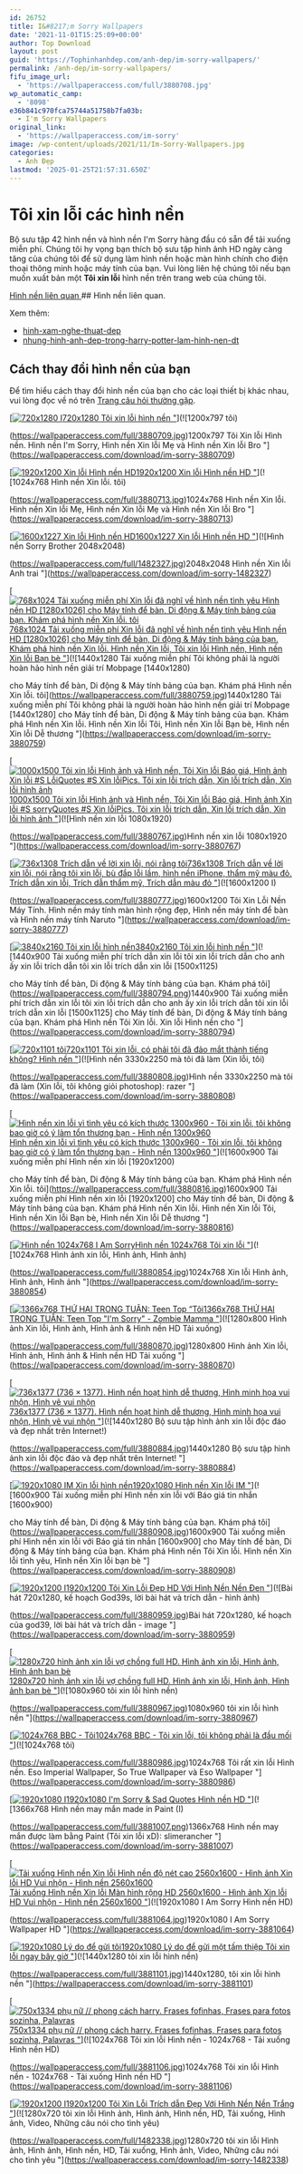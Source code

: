 ```yaml
---
id: 26752
title: I&#8217;m Sorry Wallpapers
date: '2021-11-01T15:25:09+00:00'
author: Top Download
layout: post
guid: 'https://Tophinhanhdep.com/anh-dep/im-sorry-wallpapers/'
permalink: /anh-dep/im-sorry-wallpapers/
fifu_image_url:
  - 'https://wallpaperaccess.com/full/3880708.jpg'
wp_automatic_camp:
  - '8098'
e36b841c970fca75744a51758b7fa03b:
  - I'm Sorry Wallpapers
original_link:
  - 'https://wallpaperaccess.com/im-sorry'
image: /wp-content/uploads/2021/11/Im-Sorry-Wallpapers.jpg
categories:
  - Ảnh Đẹp
lastmod: '2025-01-25T21:57:31.650Z'
---
```

# Tôi xin lỗi các hình nền

Bộ sưu tập 42 hình nền và hình nền I'm Sorry hàng đầu có sẵn để tải xuống miễn phí. Chúng tôi hy vọng bạn thích bộ sưu tập hình ảnh HD ngày càng tăng của chúng tôi để sử dụng làm hình nền hoặc màn hình chính cho điện thoại thông minh hoặc máy tính của bạn. Vui lòng liên hệ chúng tôi nếu bạn muốn xuất bản một **Tôi xin lỗi** hình nền trên trang web của chúng tôi.

[Hình nền liên quan ](#related) ## Hình nền liên quan.

   
 Xem thêm:

   
- [hinh-xam-nghe-thuat-dep](https://tophinhanhdep.com/hinh-xam-dep/hinh-xam-nghe-thuat-dep/)
- [nhung-hinh-anh-dep-trong-harry-potter-lam-hinh-nen-dt](https://tophinhanhdep.com/hinh-nen-dep/nhung-hinh-anh-dep-trong-harry-potter-lam-hinh-nen-dt/)

## Cách thay đổi hình nền của bạn

Để tìm hiểu cách thay đổi hình nền của bạn cho các loại thiết bị khác nhau, vui lòng đọc về nó trên [Trang câu hỏi thường gặp](https://tophinhanhdep.com/faq/).

  
[[![720x1280 I](https://wallpaperaccess.com/full/3880708.jpg)720x1280 Tôi xin lỗi hình nền "](https://wallpaperaccess.com/download/im-sorry-3880708)](![1200x797 tôi)

(https://wallpaperaccess.com/full/3880709.jpg)1200x797 Tôi Xin lỗi Hình nền. Hình nền I'm Sorry, Hình nền Xin lỗi Mẹ và Hình nền Xin lỗi Bro "](https://wallpaperaccess.com/download/im-sorry-3880709)

[[![1920x1200 Xin lỗi Hình nền HD](https://wallpaperaccess.com/full/3880712.jpg)1920x1200 Xin lỗi Hình nền HD "](https://wallpaperaccess.com/download/im-sorry-3880712)](![1024x768 Hình nền Xin lỗi.  tôi)

(https://wallpaperaccess.com/full/3880713.jpg)1024x768 Hình nền Xin lỗi. Hình nền Xin lỗi Mẹ, Hình nền Xin lỗi Mẹ và Hình nền Xin lỗi Bro "](https://wallpaperaccess.com/download/im-sorry-3880713)

[[![1600x1227 Xin lỗi Hình nền HD](https://wallpaperaccess.com/full/1482269.jpg)1600x1227 Xin lỗi Hình nền HD "](https://wallpaperaccess.com/download/im-sorry-1482269)](![Hình nền Sorry Brother 2048x2048)

(https://wallpaperaccess.com/full/1482327.jpg)2048x2048 Hình nền Xin lỗi Anh trai "](https://wallpaperaccess.com/download/im-sorry-1482327)

[[![768x1024 Tải xuống miễn phí Xin lỗi đã nghĩ về hình nền tình yêu Hình nền HD [1280x1026] cho Máy tính để bàn, Di động & Máy tính bảng của bạn.  Khám phá hình nền Xin lỗi.  tôi](https://wallpaperaccess.com/full/3880715.jpg)768x1024 Tải xuống miễn phí Xin lỗi đã nghĩ về hình nền tình yêu Hình nền HD \[1280x1026\] cho Máy tính để bàn, Di động &amp; Máy tính bảng của bạn. Khám phá hình nền Xin lỗi. Hình nền Xin lỗi, Tôi xin lỗi Hình nền, Hình nền Xin lỗi Bạn bè "](https://wallpaperaccess.com/download/im-sorry-3880715)](![1440x1280 Tải xuống miễn phí Tôi không phải là người hoàn hảo hình nền giải trí Mobpage [1440x1280)

 cho Máy tính để bàn, Di động & Máy tính bảng của bạn.  Khám phá Hình nền Xin lỗi.  tôi](https://wallpaperaccess.com/full/3880759.jpg)1440x1280 Tải xuống miễn phí Tôi không phải là người hoàn hảo hình nền giải trí Mobpage \[1440x1280\] cho Máy tính để bàn, Di động &amp; Máy tính bảng của bạn. Khám phá Hình nền Xin lỗi. Hình nền Xin lỗi Tôi, Hình nền Xin lỗi Bạn bè, Hình nền Xin lỗi Dễ thương "](https://wallpaperaccess.com/download/im-sorry-3880759)

[[![1000x1500 Tôi xin lỗi Hình ảnh và Hình nền, Tôi Xin lỗi Báo giá, Hình ảnh Xin lỗi #S LỗiQuotes #S Xin lỗiPics.  Tôi xin lỗi trích dẫn, Xin lỗi trích dẫn, Xin lỗi hình ảnh](https://wallpaperaccess.com/full/3880760.jpg)1000x1500 Tôi xin lỗi Hình ảnh và Hình nền, Tôi Xin lỗi Báo giá, Hình ảnh Xin lỗi #S sorryQuotes #S Xin lỗiPics. Tôi xin lỗi trích dẫn, Xin lỗi trích dẫn, Xin lỗi hình ảnh "](https://wallpaperaccess.com/download/im-sorry-3880760)](![Hình nền xin lỗi 1080x1920)

(https://wallpaperaccess.com/full/3880767.jpg)Hình nền xin lỗi 1080x1920 "](https://wallpaperaccess.com/download/im-sorry-3880767)

[[![736x1308 Trích dẫn về lời xin lỗi, nói rằng tôi](https://wallpaperaccess.com/full/3880775.jpg)736x1308 Trích dẫn về lời xin lỗi, nói rằng tôi xin lỗi, bù đắp lỗi lầm, hình nền iPhone, thẩm mỹ màu đỏ. Trích dẫn xin lỗi, Trích dẫn thẩm mỹ, Trích dẫn màu đỏ "](https://wallpaperaccess.com/download/im-sorry-3880775)](![1600x1200 I)

(https://wallpaperaccess.com/full/3880777.jpg)1600x1200 Tôi Xin Lỗi Nền Máy Tính. Hình nền máy tính màn hình rộng đẹp, Hình nền máy tính để bàn và Hình nền máy tính Naruto "](https://wallpaperaccess.com/download/im-sorry-3880777)

[[![3840x2160 Tôi xin lỗi hình nền](https://wallpaperaccess.com/full/3880778.jpg)3840x2160 Tôi xin lỗi hình nền "](https://wallpaperaccess.com/download/im-sorry-3880778)](![1440x900 Tải xuống miễn phí trích dẫn xin lỗi tôi xin lỗi trích dẫn cho anh ấy xin lỗi trích dẫn tôi xin lỗi trích dẫn xin lỗi [1500x1125)

 cho Máy tính để bàn, Di động & Máy tính bảng của bạn.  Khám phá tôi](https://wallpaperaccess.com/full/3880794.png)1440x900 Tải xuống miễn phí trích dẫn xin lỗi tôi xin lỗi trích dẫn cho anh ấy xin lỗi trích dẫn tôi xin lỗi trích dẫn xin lỗi \[1500x1125\] cho Máy tính để bàn, Di động &amp; Máy tính bảng của bạn. Khám phá Hình nền Tôi Xin lỗi. Xin lỗi Hình nền cho "](https://wallpaperaccess.com/download/im-sorry-3880794)

[[![720x1101 tôi](https://wallpaperaccess.com/full/3880806.jpg)720x1101 Tôi xin lỗi, có phải tôi đã đảo mắt thành tiếng không? Hình nền "](https://wallpaperaccess.com/download/im-sorry-3880806)](![Hình nền 3330x2250 mà tôi đã làm (Xin lỗi, tôi)

(https://wallpaperaccess.com/full/3880808.jpg)Hình nền 3330x2250 mà tôi đã làm (Xin lỗi, tôi không giỏi photoshop): razer "](https://wallpaperaccess.com/download/im-sorry-3880808)

[[![Hình nền xin lỗi vì tình yêu có kích thước 1300x960 - Tôi xin lỗi, tôi không bao giờ có ý làm tổn thương bạn - Hình nền 1300x960](https://wallpaperaccess.com/full/3880811.jpg)Hình nền xin lỗi vì tình yêu có kích thước 1300x960 - Tôi xin lỗi, tôi không bao giờ có ý làm tổn thương bạn - Hình nền 1300x960 "](https://wallpaperaccess.com/download/im-sorry-3880811)](![1600x900 Tải xuống miễn phí Hình nền xin lỗi [1920x1200)

 cho Máy tính để bàn, Di động & Máy tính bảng của bạn.  Khám phá Hình nền Xin lỗi.  tôi](https://wallpaperaccess.com/full/3880816.jpg)1600x900 Tải xuống miễn phí Hình nền xin lỗi \[1920x1200\] cho Máy tính để bàn, Di động &amp; Máy tính bảng của bạn. Khám phá Hình nền Xin lỗi. Hình nền Xin lỗi Tôi, Hình nền Xin lỗi Bạn bè, Hình nền Xin lỗi Dễ thương "](https://wallpaperaccess.com/download/im-sorry-3880816)

[[![Hình nền 1024x768 I Am Sorry](https://wallpaperaccess.com/full/3880847.jpg)Hình nền 1024x768 Tôi xin lỗi "](https://wallpaperaccess.com/download/im-sorry-3880847)](![1024x768 Hình ảnh xin lỗi, Hình ảnh, Hình ảnh)

(https://wallpaperaccess.com/full/3880854.jpg)1024x768 Xin lỗi Hình ảnh, Hình ảnh, Hình ảnh "](https://wallpaperaccess.com/download/im-sorry-3880854)

[[![1366x768 THỨ HAI TRONG TUẦN: Teen Top “Tôi](https://wallpaperaccess.com/full/3880856.png)1366x768 THỨ HAI TRONG TUẦN: Teen Top "I'm Sorry" - Zombie Mamma "](https://wallpaperaccess.com/download/im-sorry-3880856)](![1280x800 Hình ảnh Xin lỗi, Hình ảnh, Hình ảnh & Hình nền HD Tải xuống)

(https://wallpaperaccess.com/full/3880870.jpg)1280x800 Hình ảnh Xin lỗi, Hình ảnh, Hình ảnh &amp; Hình nền HD Tải xuống "](https://wallpaperaccess.com/download/im-sorry-3880870)

[[![736x1377 (736 × 1377).  Hình nền hoạt hình dễ thương, Hình minh họa vui nhộn, Hình vẽ vui nhộn](https://wallpaperaccess.com/full/3880876.jpg)736x1377 (736 × 1377). Hình nền hoạt hình dễ thương, Hình minh họa vui nhộn, Hình vẽ vui nhộn "](https://wallpaperaccess.com/download/im-sorry-3880876)](![1440x1280 Bộ sưu tập hình ảnh xin lỗi độc đáo và đẹp nhất trên Internet!)

(https://wallpaperaccess.com/full/3880884.jpg)1440x1280 Bộ sưu tập hình ảnh xin lỗi độc đáo và đẹp nhất trên Internet! "](https://wallpaperaccess.com/download/im-sorry-3880884)

[[![1920x1080 IM Xin lỗi hình nền](https://wallpaperaccess.com/full/3880889.jpg)1920x1080 Hình nền Xin lỗi IM "](https://wallpaperaccess.com/download/im-sorry-3880889)](![1600x900 Tải xuống miễn phí Hình nền xin lỗi với Báo giá tin nhắn [1600x900)

 cho Máy tính để bàn, Di động & Máy tính bảng của bạn.  Khám phá tôi](https://wallpaperaccess.com/full/3880908.jpg)1600x900 Tải xuống miễn phí Hình nền xin lỗi với Báo giá tin nhắn \[1600x900\] cho Máy tính để bàn, Di động &amp; Máy tính bảng của bạn. Khám phá Hình nền Tôi Xin lỗi. Hình nền Xin lỗi tình yêu, Hình nền Xin lỗi bạn bè "](https://wallpaperaccess.com/download/im-sorry-3880908)

[[![1920x1200 I](https://wallpaperaccess.com/full/3880948.jpg)1920x1200 Tôi Xin Lỗi Đẹp HD Với Hình Nền Nền Đen "](https://wallpaperaccess.com/download/im-sorry-3880948)](![Bài hát 720x1280, kế hoạch God39s, lời bài hát và trích dẫn - hình ảnh)

(https://wallpaperaccess.com/full/3880959.jpg)Bài hát 720x1280, kế hoạch của god39, lời bài hát và trích dẫn - image "](https://wallpaperaccess.com/download/im-sorry-3880959)

[[![1280x720 hình ảnh xin lỗi vợ chồng full HD.  Hình ảnh xin lỗi, Hình ảnh, Hình ảnh bạn bè](https://wallpaperaccess.com/full/3880964.png)1280x720 hình ảnh xin lỗi vợ chồng full HD. Hình ảnh xin lỗi, Hình ảnh, Hình ảnh bạn bè "](https://wallpaperaccess.com/download/im-sorry-3880964)](![1080x960 tôi xin lỗi hình nền)

(https://wallpaperaccess.com/full/3880967.jpg)1080x960 tôi xin lỗi hình nền "](https://wallpaperaccess.com/download/im-sorry-3880967)

[[![1024x768 BBC - Tôi](https://wallpaperaccess.com/full/3880968.jpg)1024x768 BBC - Tôi xin lỗi, tôi không phải là đầu mối "](https://wallpaperaccess.com/download/im-sorry-3880968)](![1024x768 tôi)

(https://wallpaperaccess.com/full/3880986.jpg)1024x768 Tôi rất xin lỗi Hình nền. Eso Imperial Wallpaper, So True Wallpaper và Eso Wallpaper "](https://wallpaperaccess.com/download/im-sorry-3880986)

[[![1920x1080 I](https://wallpaperaccess.com/full/3880987.jpg)1920x1080 I'm Sorry &amp; Sad Quotes Hình nền HD "](https://wallpaperaccess.com/download/im-sorry-3880987)](![1366x768 Hình nền may mắn made in Paint (I)

(https://wallpaperaccess.com/full/3881007.png)1366x768 Hình nền may mắn được làm bằng Paint (Tôi xin lỗi xD): slimerancher "](https://wallpaperaccess.com/download/im-sorry-3881007)

[[![Tải xuống Hình nền Xin lỗi Hình nền độ nét cao 2560x1600 - Hình ảnh Xin lỗi HD Vui nhộn - Hình nền 2560x1600](https://wallpaperaccess.com/full/3881008.jpg)Tải xuống Hình nền Xin lỗi Màn hình rộng HD 2560x1600 - Hình ảnh Xin lỗi HD Vui nhộn - Hình nền 2560x1600 "](https://wallpaperaccess.com/download/im-sorry-3881008)](![1920x1080 I Am Sorry Hình nền HD)

(https://wallpaperaccess.com/full/3881064.jpg)1920x1080 I Am Sorry Wallpaper HD "](https://wallpaperaccess.com/download/im-sorry-3881064)

[[![1920x1080 Lý do để gửi tôi](https://wallpaperaccess.com/full/3881072.png)1920x1080 Lý do để gửi một tấm thiệp Tôi xin lỗi ngay bây giờ "](https://wallpaperaccess.com/download/im-sorry-3881072)](![1440x1280 tôi xin lỗi hình nền)

(https://wallpaperaccess.com/full/3881101.jpg)1440x1280, tôi xin lỗi hình nền "](https://wallpaperaccess.com/download/im-sorry-3881101)

[[![750x1334 phụ nữ // phong cách harry.  Frases fofinhas, Frases para fotos sozinha, Palavras](https://wallpaperaccess.com/full/3713359.jpg)750x1334 phụ nữ // phong cách harry. Frases fofinhas, Frases para fotos sozinha, Palavras "](https://wallpaperaccess.com/download/im-sorry-3713359)](![1024x768 Tôi xin lỗi Hình nền - 1024x768 - Tải xuống Hình nền HD)

(https://wallpaperaccess.com/full/3881106.jpg)1024x768 Tôi xin lỗi Hình nền - 1024x768 - Tải xuống Hình nền HD "](https://wallpaperaccess.com/download/im-sorry-3881106)

[[![1920x1200 I](https://wallpaperaccess.com/full/3881113.jpg)1920x1200 Tôi Xin Lỗi Trích dẫn Đẹp Với Hình Nền Nền Trắng "](https://wallpaperaccess.com/download/im-sorry-3881113)](![1280x720 tôi xin lỗi Hình ảnh, Hình ảnh, Hình nền, HD, Tải xuống, Hình ảnh, Video, Những câu nói cho tình yêu)

(https://wallpaperaccess.com/full/1482338.jpg)1280x720 tôi xin lỗi Hình ảnh, Hình ảnh, Hình nền, HD, Tải xuống, Hình ảnh, Video, Những câu nói cho tình yêu "](https://wallpaperaccess.com/download/im-sorry-1482338)
